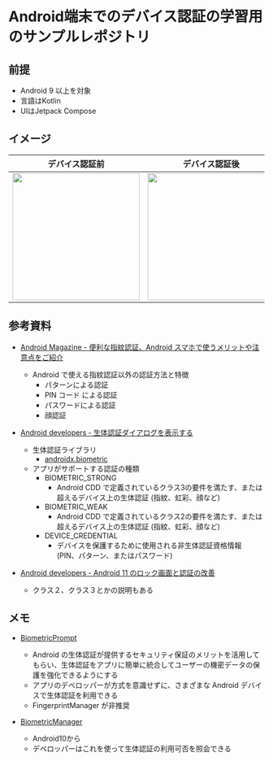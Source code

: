 # Android端末でのデバイス認証の学習用のサンプルレポジトリ

## 前提
- Android 9 以上を対象
- 言語はKotlin
- UIはJetpack Compose
 

## イメージ
|デバイス認証前|デバイス認証後|
|---|---|
|<img src="https://github.com/kosenda/DeviceCredentialSample/assets/60963155/6f98f8e4-258d-400f-b89d-c53ee81e1fd3" width="250">|<img src="https://github.com/kosenda/DeviceCredentialSample/assets/60963155/75a1f045-497f-4dee-8765-a5537f961703" width="250">|


## 参考資料
- [Android Magazine - 便利な指紋認証、Android スマホで使うメリットや注意点をご紹介](https://www.android.com/intl/ja_jp/articles/52/)
  - Android で使える指紋認証以外の認証方法と特徴
    - パターンによる認証
    - PIN コード による認証
    - パスワードによる認証
    - 顔認証

- [Android developers - 生体認証ダイアログを表示する](https://developer.android.com/training/sign-in/biometric-auth)
  - 生体認証ライブラリ
    - [androidx.biometric](https://developer.android.com/reference/kotlin/androidx/biometric/package-summary?_gl=1*1uy0r0b*_up*MQ..*_ga*MzkxMjMwNjk4LjE3MDgyNDEyNDQ.*_ga_6HH9YJMN9M*MTcwODI0MTI0NC4xLjAuMTcwODI0MTI5MS4wLjAuMA..)
  - アプリがサポートする認証の種類
    - BIOMETRIC_STRONG
      - Android CDD で定義されているクラス3の要件を満たす、または超えるデバイス上の生体認証 (指紋、虹彩、顔など) 
    - BIOMETRIC_WEAK
      - Android CDD で定義されているクラス2の要件を満たす、または超えるデバイス上の生体認証 (指紋、虹彩、顔など) 
    - DEVICE_CREDENTIAL
      - デバイスを保護するために使用される非生体認証資格情報 (PIN、パターン、またはパスワード)
    
- [Android developers - Android 11 のロック画面と認証の改善](https://android-developers-jp.googleblog.com/search/label/Biometrics)
  - クラス２、クラス３とかの説明もある

## メモ
- [BiometricPrompt](https://developer.android.com/reference/android/hardware/biometrics/BiometricPrompt?_gl=1*1x9cp68*_up*MQ..*_ga*MzkxMjMwNjk4LjE3MDgyNDEyNDQ.*_ga_6HH9YJMN9M*MTcwODI0MTI0NC4xLjAuMTcwODI0MTI5MS4wLjAuMA..)
  - Android の生体認証が提供するセキュリティ保証のメリットを活用してもらい、生体認証をアプリに簡単に統合してユーザーの機密データの保護を強化できるようにする
  - アプリのデベロッパーが方式を意識せずに、さまざまな Android デバイスで生体認証を利用できる
  - FingerprintManager が非推奨

- [BiometricManager](https://developer.android.com/reference/androidx/biometric/BiometricManager?_gl=1*1x9cp68*_up*MQ..*_ga*MzkxMjMwNjk4LjE3MDgyNDEyNDQ.*_ga_6HH9YJMN9M*MTcwODI0MTI0NC4xLjAuMTcwODI0MTI5MS4wLjAuMA..)
  - Android10から
  - デベロッパーはこれを使って生体認証の利用可否を照会できる
